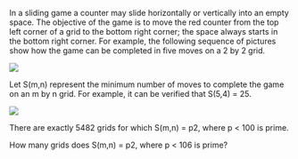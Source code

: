   <p>In a sliding game a counter may slide horizontally or vertically into an empty space. The objective of the game is to move the red counter from the top left corner of a grid to the bottom right corner; the space always starts in the bottom right corner. For example, the following sequence of pictures show how the game can be completed in five moves on a 2 by 2 grid.</p>    <img src="project/images/p_313_sliding_game_1.gif" />    <p>Let S(m,n) represent the minimum number of moves to complete the game on an m by n grid. For example, it can be verified that S(5,4) = 25.</p>    <img src="project/images/p_313_sliding_game_2.gif" />    <p>There are exactly 5482 grids for which S(m,n) = p2, where p &lt; 100 is prime.</p>    <p>How many grids does S(m,n) = p2, where p &lt; 106 is prime?</p>  